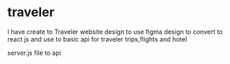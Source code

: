 # traveler
I have create to Traveler website design to use figma design to convert to react js
and use to basic api for traveler trips,flights and hotel

server.js file to api 
